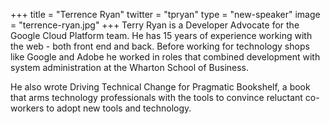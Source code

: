 +++
title = "Terrence Ryan"
twitter = "tpryan"
type = "new-speaker"
image = "terrence-ryan.jpg"
+++
Terry Ryan is a Developer Advocate for the Google Cloud Platform team. He has 15 years of experience working with the web - both front end and back. Before working for technology shops like Google and Adobe he worked in roles that combined development with system administration at the Wharton School of Business.

 He also wrote Driving Technical Change for Pragmatic Bookshelf, a book that arms technology professionals with the tools to convince reluctant co-workers to adopt new tools and technology.
